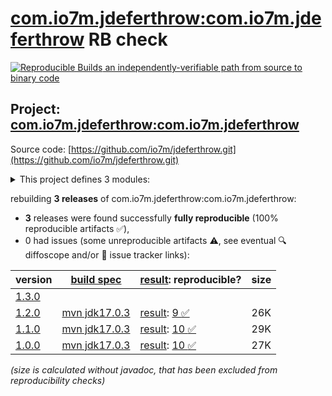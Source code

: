 [com.io7m.jdeferthrow:com.io7m.jdeferthrow](https://central.sonatype.com/artifact/com.io7m.jdeferthrow/com.io7m.jdeferthrow/versions) RB check
=======

[![Reproducible Builds](https://reproducible-builds.org/images/logos/rb.svg) an independently-verifiable path from source to binary code](https://reproducible-builds.org/)

## Project: [com.io7m.jdeferthrow:com.io7m.jdeferthrow](https://central.sonatype.com/artifact/com.io7m.jdeferthrow/com.io7m.jdeferthrow/versions)

Source code: [https://github.com/io7m/jdeferthrow.git](https://github.com/io7m/jdeferthrow.git)

<details><summary>This project defines 3 modules:</summary>

* [com.io7m.jdeferthrow:com.io7m.jdeferthrow](https://central.sonatype.com/artifact/com.io7m.jdeferthrow/com.io7m.jdeferthrow/1.2.0)
* [com.io7m.jdeferthrow:com.io7m.jdeferthrow.core](https://central.sonatype.com/artifact/com.io7m.jdeferthrow/com.io7m.jdeferthrow.core/1.2.0)
* [com.io7m.jdeferthrow:com.io7m.jdeferthrow.tests](https://central.sonatype.com/artifact/com.io7m.jdeferthrow/com.io7m.jdeferthrow.tests/1.2.0)
</details>

rebuilding **3 releases** of com.io7m.jdeferthrow:com.io7m.jdeferthrow:
- **3** releases were found successfully **fully reproducible** (100% reproducible artifacts :white_check_mark:),
- 0 had issues (some unreproducible artifacts :warning:, see eventual :mag: diffoscope and/or :memo: issue tracker links):

| version | [build spec](/BUILDSPEC.md) | [result](https://reproducible-builds.org/docs/jvm/): reproducible? | size |
| -- | --------- | ------ | -- |
| [1.3.0](https://central.sonatype.com/artifact/com.io7m.jdeferthrow/com.io7m.jdeferthrow/1.3.0/pom) | | | |
| [1.2.0](https://central.sonatype.com/artifact/com.io7m.jdeferthrow/com.io7m.jdeferthrow/1.2.0/pom) | [mvn jdk17.0.3](com.io7m.jdeferthrow-1.2.0.buildspec) | [result](com.io7m.jdeferthrow-1.2.0.buildinfo): [9 :white_check_mark: ](com.io7m.jdeferthrow-1.2.0.buildcompare) | 26K |
| [1.1.0](https://central.sonatype.com/artifact/com.io7m.jdeferthrow/com.io7m.jdeferthrow/1.1.0/pom) | [mvn jdk17.0.3](com.io7m.jdeferthrow-1.1.0.buildspec) | [result](com.io7m.jdeferthrow-1.1.0.buildinfo): [10 :white_check_mark: ](com.io7m.jdeferthrow-1.1.0.buildcompare) | 29K |
| [1.0.0](https://central.sonatype.com/artifact/com.io7m.jdeferthrow/com.io7m.jdeferthrow/1.0.0/pom) | [mvn jdk17.0.3](com.io7m.jdeferthrow-1.0.0.buildspec) | [result](com.io7m.jdeferthrow-1.0.0.buildinfo): [10 :white_check_mark: ](com.io7m.jdeferthrow-1.0.0.buildcompare) | 27K |

<i>(size is calculated without javadoc, that has been excluded from reproducibility checks)</i>
